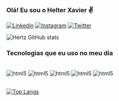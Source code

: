 ### Olá! Eu sou o Helter Xavier ✌️

[![Linkedin](https://img.shields.io/badge/LinkedIn-0077B5?style=for-the-badge&logo=linkedin&logoColor=white)](https://www.linkedin.com/in/helter-xavier-a05829144/)
[![Instagram](https://img.shields.io/badge/Instagram-E4405F?style=for-the-badge&logo=instagram&logoColor=white)](https://www.instagram.com/hertz_bx/)
[![Twitter](https://img.shields.io/badge/Twitter-1DA1F2?style=for-the-badge&logo=twitter&logoColor=white)](https://twitter.com/Hertzbx)

![Hertz GitHub stats](https://github-readme-stats.vercel.app/api?username=Helter98&show_icons=true&theme=dark)

### Tecnologias que eu uso no meu dia

<div style="display: inline_block"><br/>
<img align="center" alt="html5" src="https://img.shields.io/badge/C%2B%2B-00599C?style=for-the-badge&logo=c%2B%2B&logoColor=white">
<img align="center" alt="html5" src="https://img.shields.io/badge/HTML5-E34F26?style=for-the-badge&logo=html5&logoColor=white">
<img align="center" alt="html5" src="https://img.shields.io/badge/CSS3-1572B6?style=for-the-badge&logo=css3&logoColor=white">
<img align="center" alt="html5" src="https://img.shields.io/badge/JavaScript-F7DF1E?style=for-the-badge&logo=javascript&logoColor=black">
<img align="center" alt="html5" src="https://img.shields.io/badge/Node.js-43853D?style=for-the-badge&logo=node.js&logoColor=white">
</div></br>

[![Top Langs](https://github-readme-stats.vercel.app/api/top-langs/?username=Helter98)](https://github.com/anuraghazra/github-readme-stats)
